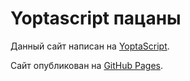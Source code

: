 # Yoptascript пацаны

Данный сайт написан на [YoptaScript](https://github.com/samgozman/YoptaScript/).

Сайт опубликован на [GitHub Pages](https://seriouscat96.github.io/mesto-yoptascript/).
